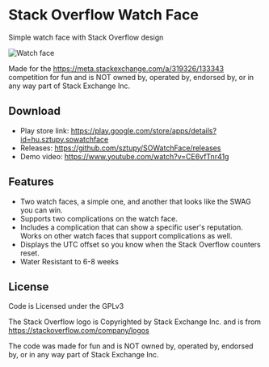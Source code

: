 # Stack Overflow Watch Face

Simple watch face with Stack Overflow design

![Watch face](https://i.stack.imgur.com/WWPoE.jpg)

Made for the https://meta.stackexchange.com/a/319326/133343 competition
for fun and is NOT owned by, operated by, endorsed by, or in any way part of Stack Exchange Inc.

## Download

- Play store link: https://play.google.com/store/apps/details?id=hu.sztupy.sowatchface
- Releases: https://github.com/sztupy/SOWatchFace/releases
- Demo video: https://www.youtube.com/watch?v=CE6vfTnr41g

## Features

- Two watch faces, a simple one, and another that looks like the SWAG you can win.
- Supports two complications on the watch face.
- Includes a complication that can show a specific user's reputation. Works on other watch faces that support complications as well. 
- Displays the UTC offset so you know when the Stack Overflow counters reset.
- Water Resistant to 6-8 weeks

## License

Code is Licensed under the GPLv3

The Stack Overflow logo is Copyrighted by Stack Exchange Inc. and is from https://stackoverflow.com/company/logos

The code was made for fun and is NOT owned by, operated by, endorsed by, or in any way part of Stack Exchange Inc.
